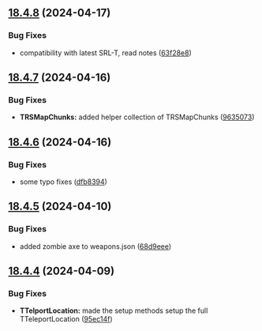 ## [18.4.8](https://github.com/Torwent/WaspLib/compare/v18.4.7...v18.4.8) (2024-04-17)


### Bug Fixes

* compatibility with latest SRL-T, read notes ([63f28e8](https://github.com/Torwent/WaspLib/commit/63f28e8acbef3697a128625863c6c99932622a90))



## [18.4.7](https://github.com/Torwent/WaspLib/compare/v18.4.6...v18.4.7) (2024-04-16)


### Bug Fixes

* **TRSMapChunks:** added helper collection of TRSMapChunks ([9635073](https://github.com/Torwent/WaspLib/commit/96350738a298391e2b961c64177fdf04ae1c4ec1))



## [18.4.6](https://github.com/Torwent/WaspLib/compare/v18.4.5...v18.4.6) (2024-04-16)


### Bug Fixes

* some typo fixes ([dfb8394](https://github.com/Torwent/WaspLib/commit/dfb8394dd68f83dd8400ca13082daf45b62bf2cf))



## [18.4.5](https://github.com/Torwent/WaspLib/compare/v18.4.4...v18.4.5) (2024-04-10)


### Bug Fixes

* added zombie axe to weapons.json ([68d9eee](https://github.com/Torwent/WaspLib/commit/68d9eeefc1c924e5b3d28ecb14fa81ae89ec4ba7))



## [18.4.4](https://github.com/Torwent/WaspLib/compare/v18.4.3...v18.4.4) (2024-04-09)


### Bug Fixes

* **TTelportLocation:** made the setup methods setup the full TTeleportLocation ([95ec14f](https://github.com/Torwent/WaspLib/commit/95ec14fd4370aedeb0d885e15a7271ef31e16a73))



